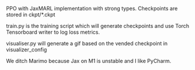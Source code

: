 PPO with JaxMARL implementation with strong types. Checkpoints are stored in ckpt/*.ckpt

train.py is the training script which will generate checkpoints and use Torch Tensorboard writer to log loss metrics.

visualiser.py will generate a gif based on the vended checkpoint in visualizer_config 

We ditch Marimo because Jax on M1 is unstable and I like PyCharm.